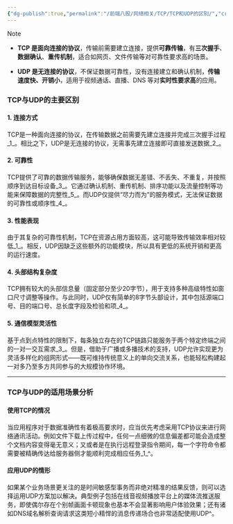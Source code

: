 ```yaml
---
{"dg-publish":true,"permalink":"/前端八股/网络相关/TCP/TCP和UDP的区别/","created":"2025-05-25T13:25:03.578+08:00","updated":"2025-06-14T23:38:18.173+08:00"}
---
```


> [!NOTE]
> - **TCP 是面向连接的协议**，传输前需要建立连接，提供**可靠传输**，有**三次握手**、**数据确认**、**重传机制**，适合如网页、文件传输等对可靠性要求高的场景。
>     
> - **UDP 是无连接的协议**，不保证数据可靠性，没有连接建立和确认机制，**传输速度快、开销小**，适用于视频通话、直播、DNS 等对**实时性要求高**的应用。

### TCP与UDP的主要区别

#### 1. **连接方式**

TCP是一种面向连接的协议，在传输数据之前需要先建立连接并完成三次握手过程_1_。相比之下，UDP是无连接的协议，无需事先建立连接即可直接发送数据_2_。

#### 2. **可靠性**

TCP提供了可靠的数据传输服务，能够确保数据无差错、不丢失、不重复，并按照顺序到达目标设备_3_。它通过确认机制、重传机制、排序功能以及流量控制等功能来保障数据的完整性_5_。而UDP仅提供“尽力而为”的服务模式，无法保证数据的可靠性或顺序性_4_。

#### 3. **性能表现**

由于其复杂的可靠性机制，TCP在资源占用方面较高，这可能导致传输效率相对较低_1_。相反，UDP因缺乏这些额外的功能模块，所以具有更低的系统开销和更高的运行速度。

#### 4. **头部结构复杂度**

TCP拥有较大的头部信息量（固定部分至少20字节），用于支持多种高级特性如窗口尺寸调整等操作。与此同时，UDP仅有简单的8字节头部设计，其中包括源端口号、目的端口号、总长度字段及检验和项_4_。

#### 5. **通信模型灵活性**

基于点到点特性的限制下，每条独立存在的TCP链路只能服务于两个特定终端之间的一对一交互需求_3_。但是，借助于广播或多播技术的支持，UDP允许实现更为灵活多样化的组网形式——既可维持传统意义上的单向交流关系，也能轻松构建起一对多乃至多方共同参与的大规模协作环境。

---

### TCP与UDP的适用场景分析

#### 使用TCP的情况

当应用程序对于数据准确性有着极高要求时，应当优先考虑采用TCP协议来进行网络通讯活动。例如文件下载上传过程中，任何一点细微的信息偏差都可能会造成整个文档内容变得毫无意义；又或者是在执行远程登录指令期间，每一个字符命令都需要被精确传达给服务器侧才能顺利完成相应任务_1_^。

#### 应用UDP的情形

如果某个业务场景更关注的是时间敏感型事务而非绝对精准的结果反馈，则可以选择运用UDP方案加以解决。典型例子包括在线音视频播放平台上的媒体流推送服务，即使偶尔存在个别帧画面卡顿现象也基本不会显著影响用户体验效果；还有诸如DNS域名解析查询请求这类短小精悍的消息传递场合也非常适配使用UDP^。